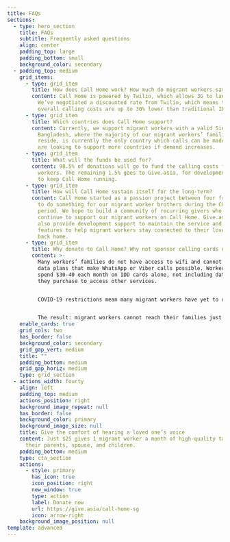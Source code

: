 ```yaml
---
title: FAQs
sections:
  - type: hero_section
    title: FAQs
    subtitle: Frequently asked questions
    align: center
    padding_top: large
    padding_bottom: small
    background_color: secondary
  - padding_top: medium
    grid_items:
      - type: grid_item
        title: How does Call Home work? How much do migrant workers save?
        content: Call Home is powered by Twilio, which allows 3G to landline calls.
          We’ve negotiated a discounted rate from Twilio, which means that the
          overall calling costs are up to 30% lower than traditional IDD calls.
      - type: grid_item
        title: Which countries does Call Home support?
        content: Currently, we support migrant workers with a valid Singapore number.
          Bangladesh, where the majority of our migrant workers’ families
          reside, is currently the only country which calls can be made to. We
          are looking to support more countries if demand increases.
      - type: grid_item
        title: What will the funds be used for?
        content: 98.5% of donations will go to fund the calling costs for migrant
          workers. The remaining 1.5% goes to Give.asia, for development costs
          to keep Call Home running.
      - type: grid_item
        title: How will Call Home sustain itself for the long-term?
        content: Call Home started as a passion project between four friends who wanted
          to do something for our migrant worker brothers during the COVID-19
          period. We hope to build a community of recurring givers who will
          continue to support our migrant workers on Call Home. Give.asia will
          also provide development support to maintain the service and build new
          features to help migrant workers stay connected to their loved ones
          back home.
      - type: grid_item
        title: Why donate to Call Home? Why not sponsor calling cards directly?
        content: >-
          Many workers’ families do not have access to wifi and cannot afford
          data plans that make WhatsApp or Viber calls possible. Workers often
          spend $30-40 each month on IDD cards alone, not including data plans
          they purchase to access other services.


          COVID-19 restrictions mean many migrant workers have yet to return to work. Unable to earn any income, purchasing IDD cards become a luxury they cannot afford. For those that have returned to work, tight movement restrictions mean going out to purchase IDD cards from stores is a significant challenge.


          The result: migrant workers cannot reach their families just when they need them the most. Call Home aims to fill that gap.
    enable_cards: true
    grid_cols: two
    has_border: false
    background_color: secondary
    grid_gap_vert: medium
    title: ""
    padding_bottom: medium
    grid_gap_horiz: medium
    type: grid_section
  - actions_width: fourty
    align: left
    padding_top: medium
    actions_position: right
    background_image_repeat: null
    has_border: false
    background_color: primary
    background_image_size: null
    title: Give the comfort of hearing a loved one’s voice
    content: Just $25 gives 1 migrant worker a month of high-quality talk-time with
      their parents, spouse, and children.
    padding_bottom: medium
    type: cta_section
    actions:
      - style: primary
        has_icon: true
        icon_position: right
        new_window: true
        type: action
        label: Donate now
        url: https://give.asia/call-home-sg
        icon: arrow-right
    background_image_position: null
template: advanced
---
```

